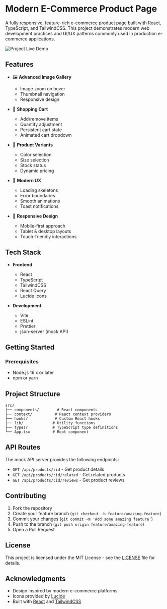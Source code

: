 # Modern E-Commerce Product Page

A fully responsive, feature-rich e-commerce product page built with React, TypeScript, and TailwindCSS. This project demonstrates modern web development practices and UI/UX patterns commonly used in production e-commerce applications.

![Project Live Demo](https://e-commerce-iota-lime.vercel.app/)

## Features

- 🖼️ **Advanced Image Gallery**

  - Image zoom on hover
  - Thumbnail navigation
  - Responsive design

- 🛒 **Shopping Cart**

  - Add/remove items
  - Quantity adjustment
  - Persistent cart state
  - Animated cart dropdown

- 🎨 **Product Variants**

  - Color selection
  - Size selection
  - Stock status
  - Dynamic pricing

- 💫 **Modern UX**

  - Loading skeletons
  - Error boundaries
  - Smooth animations
  - Toast notifications

- 📱 **Responsive Design**
  - Mobile-first approach
  - Tablet & desktop layouts
  - Touch-friendly interactions

## Tech Stack

- **Frontend**

  - React
  - TypeScript
  - TailwindCSS
  - React Query
  - Lucide Icons

- **Development**
  - Vite
  - ESLint
  - Prettier
  - json-server (mock API)

## Getting Started

### Prerequisites

- Node.js 16.x or later
- npm or yarn


## Project Structure

```
src/
├── components/        # React components
├── context/          # React context providers
├── hooks/            # Custom React hooks
├── lib/             # Utility functions
├── types/           # TypeScript type definitions
└── App.tsx          # Root component
```

## API Routes

The mock API server provides the following endpoints:

- `GET /api/products/:id` - Get product details
- `GET /api/products/:id/related` - Get related products
- `GET /api/products/:id/reviews` - Get product reviews

## Contributing

1. Fork the repository
2. Create your feature branch (`git checkout -b feature/amazing-feature`)
3. Commit your changes (`git commit -m 'Add some amazing feature'`)
4. Push to the branch (`git push origin feature/amazing-feature`)
5. Open a Pull Request

## License

This project is licensed under the MIT License - see the [LICENSE](LICENSE) file for details.

## Acknowledgments

- Design inspired by modern e-commerce platforms
- Icons provided by [Lucide](https://lucide.dev)
- Built with [React](https://reactjs.org) and [TailwindCSS](https://tailwindcss.com)
